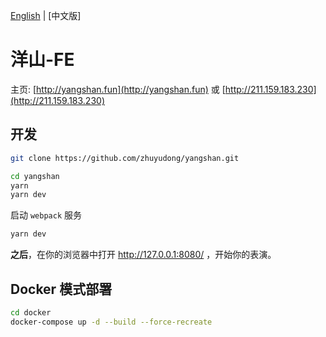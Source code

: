 [English][readm-en] | [中文版]

# 洋山-FE

主页: [http://yangshan.fun](http://yangshan.fun) 或 [http://211.159.183.230](http://211.159.183.230)

## 开发

```zsh
git clone https://github.com/zhuyudong/yangshan.git

cd yangshan
yarn
yarn dev
```

启动 `webpack` 服务

```zsh
yarn dev
```

**之后**，在你的浏览器中打开 http://127.0.0.1:8080/ ，开始你的表演。

[readm-en]: https://github.com/zhuyudong/yangshan/blob/master/README.md

## Docker 模式部署

```bash
cd docker
docker-compose up -d --build --force-recreate
```
